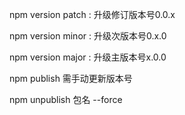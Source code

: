 npm version patch : 升级修订版本号0.0.x

npm version minor : 升级次版本号0.x.0

npm version major : 升级主版本号x.0.0

npm publish 需手动更新版本号

npm unpublish 包名 --force